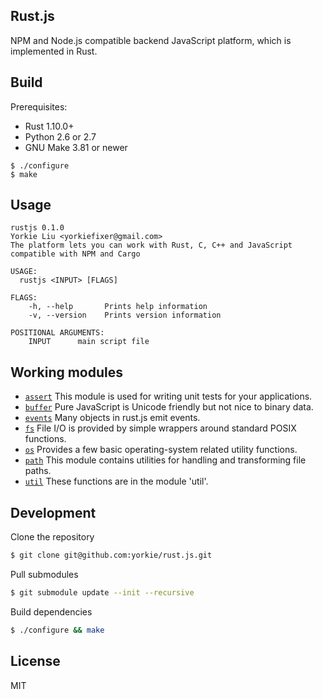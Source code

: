 
Rust.js
-------------

NPM and Node.js compatible backend JavaScript platform, which is implemented in Rust.

Build
-------------

Prerequisites:

- Rust 1.10.0+
- Python 2.6 or 2.7
- GNU Make 3.81 or newer

```
$ ./configure
$ make
```

Usage
-------------

```
rustjs 0.1.0
Yorkie Liu <yorkiefixer@gmail.com>
The platform lets you can work with Rust, C, C++ and JavaScript compatible with NPM and Cargo

USAGE:
  rustjs <INPUT> [FLAGS]

FLAGS:
    -h, --help       Prints help information
    -v, --version    Prints version information

POSITIONAL ARGUMENTS:
    INPUT      main script file
```

Working modules
--------------

- [`assert`](src/builtin/assert.rs) This module is used for writing unit tests for your applications.
- [`buffer`](src/builtin/buffer.rs) Pure JavaScript is Unicode friendly but not nice to binary data.
- [`events`](src/builtin/events.js) Many objects in rust.js emit events.
- [`fs`](src/builtin/fs.rs) File I/O is provided by simple wrappers around standard POSIX functions.
- [`os`](src/builtin/os.rs) Provides a few basic operating-system related utility functions.
- [`path`](src/builtin/path.rs) This module contains utilities for handling and transforming file paths.
- [`util`](src/builtin/util.js) These functions are in the module 'util'.

Development
-------------

Clone the repository

```sh
$ git clone git@github.com:yorkie/rust.js.git
```

Pull submodules

```sh
$ git submodule update --init --recursive
```

Build dependencies

```sh
$ ./configure && make
```


License
-------------
MIT
